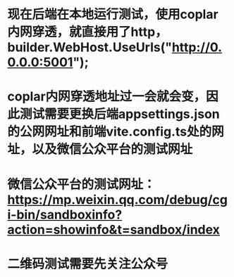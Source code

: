 # 现在后端在本地运行测试，使用coplar内网穿透，就直接用了http，builder.WebHost.UseUrls("http://0.0.0.0:5001");
# coplar内网穿透地址过一会就会变，因此测试需要更换后端appsettings.json的公网网址和前端vite.config.ts处的网址，以及微信公众平台的测试网址
# 微信公众平台的测试网址：https://mp.weixin.qq.com/debug/cgi-bin/sandboxinfo?action=showinfo&t=sandbox/index
# 二维码测试需要先关注公众号
